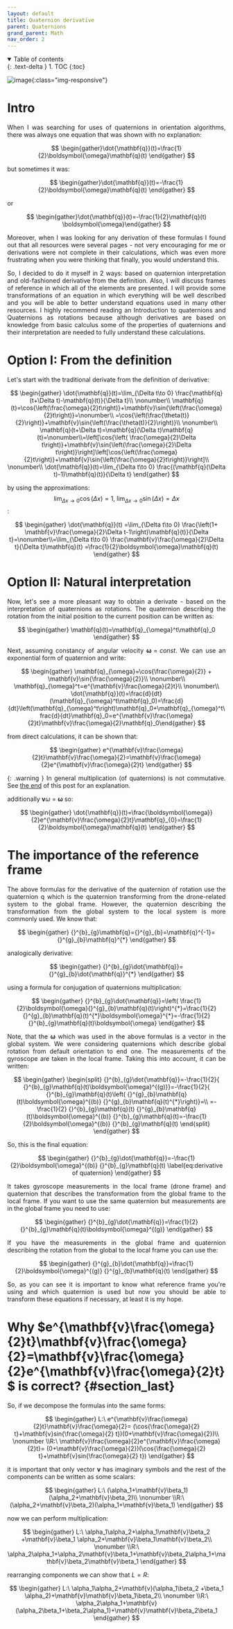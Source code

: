 ```yaml
---
layout: default
title: Quaternion derivative
parent: Quaternions
grand_parent: Math
nav_order: 2
---
```


<style type="text/css">
  p {
    text-align: justify;
  }
</style>
<details open markdown="block">
  <summary>
    Table of contents
  </summary>
  {: .text-delta }
1. TOC
{:toc}
</details>

![image](images/quaternion%20derivative.png){:class="img-responsive"}

# Intro

When I was searching for uses of quaternions in orientation algorithms, there was always one equation that was shown with no explanation:

$$
\begin{gather}\dot{\mathbf{q}}(t)=\frac{1}{2}\boldsymbol{\omega}\mathbf{q}(t) \end{gather}
$$

but sometimes it was:

$$
\begin{gather}\dot{\mathbf{q}}(t)=-\frac{1}{2}\boldsymbol{\omega}\mathbf{q}(t) \end{gather}
$$

or

$$
\begin{gather}\dot{\mathbf{q}}(t)=-\frac{1}{2}\mathbf{q}(t) \boldsymbol{\omega}\end{gather}
$$

Moreover, when I was looking for any derivation of these formulas I found out that all resources were several pages - not very encouraging for me or derivations were not complete in their calculations, which was even more frustrating when you were thinking that finally, you would understand this.

So, I decided to do it myself in 2 ways: based on quaternion interpretation and old-fashioned derivative from the definition. Also, I will discuss frames of reference in which all of the elements are presented. I will provide some transformations of an equation in which everything will be well described and you will be able to better understand equations used in many other resources. I highly recommend reading an Introduction to quaternions and Quaternions as rotations because although derivatives are based on knowledge from basic calculus some of the properties of quaternions and their interpretation are needed to fully understand these calculations.

# Option I: From the definition

Let's start with the traditional derivate from the definition of derivative:

$$
\begin{gather}
\dot{\mathbf{q}}(t)=\lim_{\Delta t\to 0} \frac{\mathbf{q}(t+\Delta t)-\mathbf{q}(t)}{\Delta t}\\ \nonumber\\ \mathbf{q}(t)=\cos{\left(\frac{\omega}{2}t\right)}+\mathbf{v}\sin{\left(\frac{\omega}{2}t\right)}=\nonumber\\ =\cos{\left(\frac{\theta(t)}{2}\right)}+\mathbf{v}\sin{\left(\frac{\theta(t)}{2}\right)}\\ \nonumber\\ \mathbf{q}(t+\Delta t)=\mathbf{q}(\Delta t)\mathbf{q}(t)=\nonumber\\=\left[\cos{\left( \frac{\omega}{2}\Delta t\right)}+\mathbf{v}\sin{\left(\frac{\omega}{2}\Delta t\right)}\right]\left[\cos{\left(\frac{\omega}{2}t\right)}+\mathbf{v}\sin{\left(\frac{\omega}{2}t\right)}\right]\\ \nonumber\\ \dot{\mathbf{q}}(t)=\lim_{\Delta t\to 0} \frac{(\mathbf{q}(\Delta t)-1)\mathbf{q}(t)}{\Delta t}
\end{gather}
$$

by using the approximations: $$\lim_{\Delta x\to 0}\cos{(\Delta x)}=1,\ \lim_{\Delta x\to 0}\sin{(\Delta x)}=\Delta x $$:

$$
\begin{gather} \dot{\mathbf{q}}(t) =\lim_{\Delta t\to 0} \frac{\left(1+ \mathbf{v}\frac{\omega}{2}\Delta t-1\right)\mathbf{q}(t)}{\Delta t}=\nonumber\\=\lim_{\Delta t\to 0} \frac{\mathbf{v}\frac{\omega}{2}\Delta t}{\Delta t}\mathbf{q}(t) =\frac{1}{2}\boldsymbol{\omega}\mathbf{q}(t) \end{gather}
$$

# Option II: Natural interpretation 

Now, let's see a more pleasant way to obtain a derivate - based on the interpretation of quaternions as rotations.
The quaternion describing the rotation from the initial position to the current position can be written as:

$$
\begin{gather}   \mathbf{q}(t)=\mathbf{q}_{\omega}^t\mathbf{q}_0 \end{gather}
$$

Next, assuming constancy of angular velocity $\boldsymbol{\omega}=const.$ We can use an exponential form of quaternion and write:

$$
 \begin{gather}    \mathbf{q}_{\omega}=\cos{\frac{\omega}{2}} + \mathbf{v}\sin{\frac{\omega}{2}}\\   \nonumber\\ \mathbf{q}_{\omega}^t=e^{\mathbf{v}\frac{\omega}{2}t}\\   \nonumber\\ \dot{\mathbf{q}}(t)=\frac{d}{dt}(\mathbf{q}_{\omega}^t\mathbf{q}_0)=\frac{d}{dt}\left(\mathbf{q}_{\omega}^t\right)\mathbf{q}_0+\mathbf{q}_{\omega}^t\frac{d}{dt}\mathbf{q}_0=e^{\mathbf{v}\frac{\omega}{2}t}\mathbf{v}\frac{\omega}{2}\mathbf{q}_0\end{gather}
$$

from direct calculations, it can be shown that:

$$
\begin{gather}
e^{\mathbf{v}\frac{\omega}{2}t}\mathbf{v}\frac{\omega}{2}=\mathbf{v}\frac{\omega}{2}e^{\mathbf{v}\frac{\omega}{2}t} 
\end{gather}
$$

{: .warning } 
In general multiplication (of quaternions) is not commutative. See [the end](#section_last) of this post for an explanation. 

additionally $\mathbf{v}\omega$ = $\boldsymbol{\omega}$ so:

$$
\begin{gather}
\dot{\mathbf{q}}(t)=\frac{\boldsymbol{\omega}}{2}e^{\mathbf{v}\frac{\omega}{2}t}\mathbf{q}_{0}=\frac{1}{2}\boldsymbol{\omega}\mathbf{q}(t)
\end{gather}
$$


# The importance of the reference frame

The above formulas for the derivative of the quaternion of rotation use the quaternion q which is the quaternion transforming from the drone-related system to the global frame. However, the quaternion describing the transformation from the global system to the local system is more commonly used. We know that:

$$
\begin{gather}  
 {}^{b}_{g}\mathbf{q}={}^{g}_{b}=\mathbf{q}^{-1}={}^{g}_{b}\mathbf{q}^{*}
\end{gather}
$$

analogically derivative:

$$
\begin{gather}   
 {}^{b}_{g}\dot{\mathbf{q}}={}^{g}_{b}\dot{\mathbf{q}}^{*}
 \end{gather}
$$


using a formula for conjugation of quaternions multiplication:

$$
\begin{gather}
{}^{b}_{g}\dot{\mathbf{q}}=\left( \frac{1}{2}\boldsymbol{\omega}{}^{g}_{b}\mathbf{q}(t)\right)^{*}=\frac{1}{2} {}^{g}_{b}\mathbf{q}(t)^{*}\boldsymbol{\omega}^{*}=-\frac{1}{2}{}^{b}_{g}\mathbf{q}(t)\boldsymbol{\omega}
\end{gather}
 $$

Note, that the $\boldsymbol{\omega}$ which was used in the above formulas is a vector in the global system. We were considering quaternions which describe global rotation from default orientation to end one. The measurements of the gyroscope are taken in the local frame. Taking this into account, it can be written:

$$
\begin{gather}
\begin{split}   {}^{b}_{g}\dot{\mathbf{q}}=-\frac{1}{2}{ {}^{b}_{g}\mathbf{q}(t)\boldsymbol{\omega}^{(g)}}=-\frac{1}{2}{ {}^{b}_{g}\mathbf{q}(t)\left( {}^{g}_{b}\mathbf{q}(t)\boldsymbol{\omega}^{(b)} {}^{g}_{b}\mathbf{q}(t)^{*}\right)}=\\    =-\frac{1}{2} {}^{b}_{g}\mathbf{q}(t) {}^{g}_{b}\mathbf{q}(t)\boldsymbol{\omega}^{(b)} {}^{b}_{g}\mathbf{q}(t)=-\frac{1}{2}\boldsymbol{\omega}^{(b)} {}^{b}_{g}\mathbf{q}(t)  
\end{split}
\end{gather}
$$

So, this is the final equation:

$$
\begin{gather}  
 {}^{b}_{g}\dot{\mathbf{q}}=-\frac{1}{2}\boldsymbol{\omega}^{(b)} {}^{b}_{g}\mathbf{q}(t) \label{eq:derivative of quaternion}
\end{gather}
$$

It takes gyroscope measurements in the local frame (drone frame) and quaternion that describes the transformation from the global frame to the local frame. If you want to use the same quaternion but measurements are in the global frame you need to use:

$$
\begin{gather}  
 {}^{b}_{g}\dot{\mathbf{q}}=\frac{1}{2} {}^{b}_{g}\mathbf{q}(t)\boldsymbol{\omega}^{(g)}
 \end{gather}
$$

If you have the measurements in the global frame and quaternion describing the rotation from the global to the local frame you can use the:

$$
\begin{gather}  
 {}^{g}_{b}\dot{\mathbf{q}}=\frac{1}{2}\boldsymbol{\omega}^{(g)} {}^{g}_{b}\mathbf{q}(t) 
\end{gather}
$$

So, as you can see it is important to know what reference frame you're using and which quaternion is used but now you should be able to transform these equations if necessary, at least it is my hope.

# Why $e^{\mathbf{v}\frac{\omega}{2}t}\mathbf{v}\frac{\omega}{2}=\mathbf{v}\frac{\omega}{2}e^{\mathbf{v}\frac{\omega}{2}t} $ is correct? {#section_last}

So, if we decompose the formulas into the same forms:

$$
\begin{gather}
L:\ e^{\mathbf{v}\frac{\omega}{2}t}\mathbf{v}\frac{\omega}{2}= (\cos{\frac{\omega}{2} t}+\mathbf{v}sin{\frac{\omega}{2} t})(0+\mathbf{v}\frac{\omega}{2})\\ \nonumber \\R:\ \mathbf{v}\frac{\omega}{2}e^{\mathbf{v}\frac{\omega}{2}t}= (0+\mathbf{v}\frac{\omega}{2})(\cos{\frac{\omega}{2} t}+\mathbf{v}sin{\frac{\omega}{2} t})
\end{gather}
$$

it is important that only vector $\mathbf{v}$ has imaginary symbols and the rest of the components can be written as some scalars:

$$
\begin{gather}
L:\  (\alpha_1+\mathbf{v}\beta_1)(\alpha_2+\mathbf{v}\beta_2)\\ \nonumber \\R:\  (\alpha_2+\mathbf{v}\beta_2)(\alpha_1+\mathbf{v}\beta_1)
\end{gather}
$$

now we can perform multiplication:

$$
\begin{gather}
L:\  \alpha_1\alpha_2+\alpha_1\mathbf{v}\beta_2 +\mathbf{v}\beta_1 \alpha_2+\mathbf{v}\beta_1\mathbf{v}\beta_2\\ \nonumber \\R:\  \alpha_2\alpha_1+\alpha_2\mathbf{v}\beta_1+\mathbf{v}\beta_2\alpha_1+\mathbf{v}\beta_2\mathbf{v}\beta_1
\end{gather}
$$

rearranging components we can show that $L=R$:

$$
\begin{gather}
L:\  \alpha_1\alpha_2+\mathbf{v}(\alpha_1\beta_2 +\beta_1 \alpha_2)+\mathbf{v}\mathbf{v}\beta_1\beta_2\\ \nonumber \\R:\  \alpha_2\alpha_1+\mathbf{v}(\alpha_2\beta_1+\beta_2\alpha_1)+\mathbf{v}\mathbf{v}\beta_2\beta_1
\end{gather}
$$
